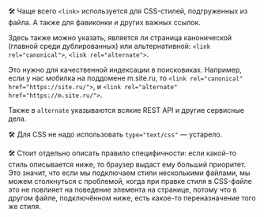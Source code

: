 🛠 Чаще всего `<link>` используется для CSS-стилей, подгруженных из файла. А также для фавиконки и других важных ссылок.

Здесь также можно указать, является ли страница канонической (главной среди дублированных) или альтернативной: `<link rel="canonical">`, `<link rel="alternate">`.

Это нужно для качественной индексации в поисковиках. Например, если у нас мобилка на поддомене m.site.ru, то `<link rel="canonical" href="https://site.ru/">`, и `<link rel="alternate" href="https://m.site.ru/">`.

Также в `alternate` указываются всякие REST API и другие сервисные дела.

🛠 Для CSS не надо использовать `type="text/css"` — устарело.

🛠 Стоит отдельно описать правило специфичности: если какой-то стиль описывается ниже, то браузер выдаст ему больший приоритет. Это значит, что если мы подключаем стили несколькими файлами, мы можем столкнуться с проблемой, когда при правке стиля в CSS-файле это не повлияет на поведение элемента на странице, потому что в другом файле, подключённом ниже, есть какое-то переназначение того же стиля.
